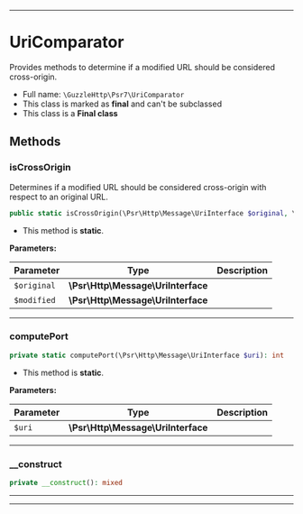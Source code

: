 ***

# UriComparator

Provides methods to determine if a modified URL should be considered cross-origin.

* Full name: `\GuzzleHttp\Psr7\UriComparator`
* This class is marked as **final** and can't be subclassed
* This class is a **Final class**

## Methods

### isCrossOrigin

Determines if a modified URL should be considered cross-origin with
respect to an original URL.

```php
public static isCrossOrigin(\Psr\Http\Message\UriInterface $original, \Psr\Http\Message\UriInterface $modified): bool
```

* This method is **static**.

**Parameters:**

| Parameter | Type | Description |
|-----------|------|-------------|
| `$original` | **\Psr\Http\Message\UriInterface** |  |
| `$modified` | **\Psr\Http\Message\UriInterface** |  |

***

### computePort

```php
private static computePort(\Psr\Http\Message\UriInterface $uri): int
```

* This method is **static**.

**Parameters:**

| Parameter | Type | Description |
|-----------|------|-------------|
| `$uri` | **\Psr\Http\Message\UriInterface** |  |

***

### __construct

```php
private __construct(): mixed
```

***


***


